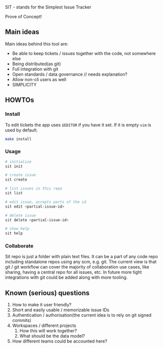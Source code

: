 SIT - stands for the Simplest Issue Tracker

Prove of Concept!

## Main ideas

Main ideas behind this tool are:
* Be able to keep tickets / issues together with the code, not somewhere else
* Being distributed(as git)
* Full integration with git
* Open standards / data governance // needs explanation?
* Allow non-cli users as well
* SIMPLICITY

## HOWTOs

### Install

To edit tickets the app uses `$EDITOR` if you have it set. If it is empty `vim` is used by default.

```sh
make install
```

### Usage

```sh
# initialize
sit init

# create issue
sit create

# list issues in this repo
sit list

# edit issue, accepts parts of the id
sit edit <partial-issue-id>

# delete issue
sit delete <partial-issue-id>

# show help
sit help
```

### Collaborate

Sit repo is just a folder with plain text files. It can be a part of any code repo
including standalone repos using any scm, e.g. git. The current view is that git / git workflow
can cover the majority of collaboration use cases, like sharing, having a central repo for all issues, etc.
In future more tight integrations with git could be added along with more tooling.

## Known (serious) questions

1. How to make it user friendly?
2. Short and easily usable / memorizable issue IDs
3. Authentication / authorisation(the current idea is to rely on git signed commits)
4. Workspaces / different projects 
   1. How this will work together?
   1. What should be the data model?
5. How different teams could be accounted here?
